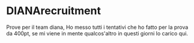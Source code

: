 # DIANArecruitment
Prove per il team diana,
Ho messo tutti i tentativi che ho fatto per la prova da 400pt, se mi viene in mente qualcos'altro in questi giorni lo carico qui.
